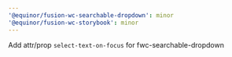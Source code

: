 ```yaml
---
'@equinor/fusion-wc-searchable-dropdown': minor
'@equinor/fusion-wc-storybook': minor
---
```


Add attr/prop `select-text-on-focus` for fwc-searchable-dropdown
